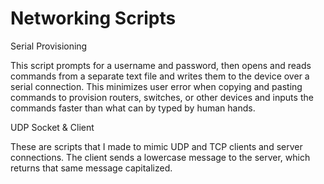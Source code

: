 # Networking Scripts


Serial Provisioning

This script prompts for a username and password, then opens and reads commands from a separate text 
file and writes them to the device over a serial connection. This minimizes user error when copying 
and pasting commands to provision routers, switches, or other devices and inputs the commands faster 
than what can by typed by human hands.


UDP Socket & Client

These are scripts that I made to mimic UDP and TCP clients and server connections. 
The client sends a lowercase message to the server, which returns that same message capitalized. 
